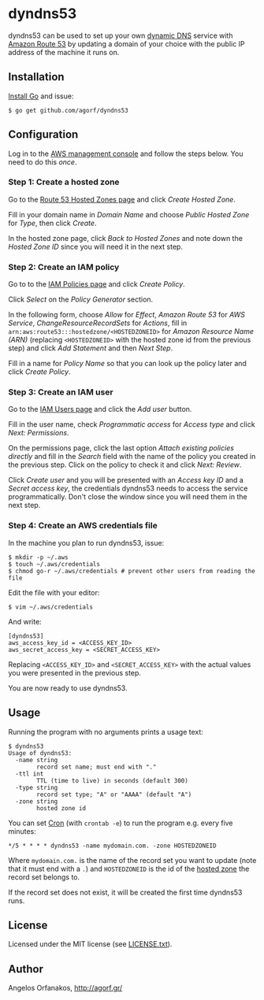 # dyndns53

dyndns53 can be used to set up your own [dynamic DNS][] service with [Amazon
Route 53][] by updating a domain of your choice with the public IP address of
the machine it runs on.

[dynamic DNS]: https://en.wikipedia.org/wiki/Dynamic_DNS
[Amazon Route 53]: https://aws.amazon.com/route53/

## Installation

[Install Go][] and issue:

    $ go get github.com/agorf/dyndns53

[Install Go]: https://golang.org/doc/install

## Configuration

Log in to the [AWS management console][] and follow the steps below. You need to
do this _once_.

[AWS management console]: https://console.aws.amazon.com/

### Step 1: Create a hosted zone

Go to the [Route 53 Hosted Zones page][] and click _Create Hosted Zone_.

Fill in your domain name in _Domain Name_ and choose _Public Hosted Zone_ for
_Type_, then click _Create_.

In the hosted zone page, click _Back to Hosted Zones_ and note down the _Hosted
Zone ID_ since you will need it in the next step.

[Route 53 Hosted Zones page]: https://console.aws.amazon.com/route53/home#hosted-zones:

### Step 2: Create an IAM policy

Go to to the [IAM Policies page][] and click _Create Policy_.

Click _Select_ on the _Policy Generator_ section.

In the following form, choose _Allow_ for _Effect_, _Amazon Route 53_ for _AWS
Service_, _ChangeResourceRecordSets_ for _Actions_, fill in
`arn:aws:route53:::hostedzone/<HOSTEDZONEID>` for _Amazon Resource Name (ARN)_
(replacing `<HOSTEDZONEID>` with the hosted zone id from the previous step) and
click _Add Statement_ and then _Next Step_.

Fill in a name for _Policy Name_ so that you can look up the policy later and
click _Create Policy_.

[IAM Policies page]: https://console.aws.amazon.com/iam/home#/policies

### Step 3: Create an IAM user

Go to the [IAM Users page][] and click the _Add user_ button.

Fill in the user name, check _Programmatic access_ for _Access type_ and click
_Next: Permissions_.

On the permissions page, click the last option _Attach existing policies
directly_ and fill in the _Search_ field with the name of the policy you created
in the previous step. Click on the policy to check it and click _Next: Review_.

Click _Create user_ and you will be presented with an _Access key ID_ and a
_Secret access key_, the credentials dyndns53 needs to access the service
programmatically. Don't close the window since you will need them in the next
step.

[IAM Users page]: https://console.aws.amazon.com/iam/home#/users

### Step 4: Create an AWS credentials file

In the machine you plan to run dyndns53, issue:

    $ mkdir -p ~/.aws
    $ touch ~/.aws/credentials
    $ chmod go-r ~/.aws/credentials # prevent other users from reading the file

Edit the file with your editor:

    $ vim ~/.aws/credentials

And write:

    [dyndns53]
    aws_access_key_id = <ACCESS_KEY_ID>
    aws_secret_access_key = <SECRET_ACCESS_KEY>

Replacing `<ACCESS_KEY_ID>` and `<SECRET_ACCESS_KEY>` with the actual values you
were presented in the previous step.

You are now ready to use dyndns53.

## Usage

Running the program with no arguments prints a usage text:

    $ dyndns53
    Usage of dyndns53:
      -name string
            record set name; must end with "."
      -ttl int
            TTL (time to live) in seconds (default 300)
      -type string
            record set type; "A" or "AAAA" (default "A")
      -zone string
            hosted zone id

You can set [Cron][] (with `crontab -e`) to run the program e.g. every five
minutes:

    */5 * * * * dyndns53 -name mydomain.com. -zone HOSTEDZONEID

Where `mydomain.com.` is the name of the record set you want to update (note
that it must end with a `.`) and `HOSTEDZONEID` is the id of the [hosted zone][]
the record set belongs to.

If the record set does not exist, it will be created the first time dyndns53
runs.

[Cron]: https://en.wikipedia.org/wiki/Cron
[hosted zone]: http://docs.aws.amazon.com/Route53/latest/DeveloperGuide/ListInfoOnHostedZone.html

## License

Licensed under the MIT license (see [LICENSE.txt][]).

[LICENSE.txt]: https://github.com/agorf/dyndns53/blob/master/LICENSE.txt

## Author

Angelos Orfanakos, http://agorf.gr/
